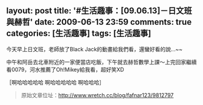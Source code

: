 layout: post
title: '#生活趣事：[09.06.13]－日文班與赫哲'
date: 2009-06-13 23:59
comments: true
categories: [生活趣事]
tags: [生活趣事]
---
今天早上日文班，老師放了Black Jack的動畫給我們看，還蠻好看的說...~~ 

中午和阿岳去北車附近的一家便當店吃飯，下午就去赫哲數學上課～上完回家繼續看0079，河水推薦了Oh!Mikey給我看，超好笑XD

［啊哈哈哈哈哈 啊哈哈哈哈哈 啊哈哈哈］

> 原始文章位址：http://www.wretch.cc/blog/fafnar123/9812797